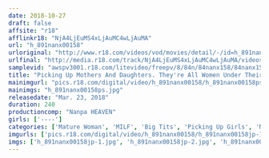 ```yaml
---
date: 2018-10-27
draft: false
affsite: "r18"
afflinkr18: "NjA4LjEuMS4xLjAuMC4wLjAuMA"
url: "h_891nanx00158"
urloriginal: "http://www.r18.com/videos/vod/movies/detail/-/id=h_891nanx00158"
urlfinal: "http://media.r18.com/track/NjA4LjEuMS4xLjAuMC4wLjAuMA/videos/vod/movies/detail/-/id=h_891nanx00158"
samplevid: "awspv3001.r18.com/litevideo/freepv/8/84n/84nanx158/84nanx158_dmb_w.mp4"
title: "Picking Up Mothers And Daughters. They're All Women Under Their Clothes. 10 Pairs Of Moms And Daughters 240 Minutes 3"
mainimgurl: "pics.r18.com/digital/video/h_891nanx00158/h_891nanx00158ps.jpg"
mainimgs: "h_891nanx00158ps.jpg"
releasedate: "Mar. 23, 2018"
duration: 240
productioncomp: "Nanpa HEAVEN"
girls: ['----']
categories: ['Mature Woman', 'MILF', 'Big Tits', 'Picking Up Girls', 'Nymphomaniac', 'Cowgirl', 'Over 4 Hours', 'Hi-Def']
imgurls: ['pics.r18.com/digital/video/h_891nanx00158/h_891nanx00158jp-1.jpg', 'pics.r18.com/digital/video/h_891nanx00158/h_891nanx00158jp-2.jpg', 'pics.r18.com/digital/video/h_891nanx00158/h_891nanx00158jp-3.jpg', 'pics.r18.com/digital/video/h_891nanx00158/h_891nanx00158jp-4.jpg', 'pics.r18.com/digital/video/h_891nanx00158/h_891nanx00158jp-5.jpg', 'pics.r18.com/digital/video/h_891nanx00158/h_891nanx00158jp-6.jpg', 'pics.r18.com/digital/video/h_891nanx00158/h_891nanx00158jp-7.jpg', 'pics.r18.com/digital/video/h_891nanx00158/h_891nanx00158jp-8.jpg', 'pics.r18.com/digital/video/h_891nanx00158/h_891nanx00158jp-9.jpg', 'pics.r18.com/digital/video/h_891nanx00158/h_891nanx00158jp-10.jpg', 'pics.r18.com/digital/video/h_891nanx00158/h_891nanx00158jp-11.jpg', 'pics.r18.com/digital/video/h_891nanx00158/h_891nanx00158jp-12.jpg', 'pics.r18.com/digital/video/h_891nanx00158/h_891nanx00158jp-13.jpg', 'pics.r18.com/digital/video/h_891nanx00158/h_891nanx00158jp-14.jpg', 'pics.r18.com/digital/video/h_891nanx00158/h_891nanx00158jp-15.jpg', 'pics.r18.com/digital/video/h_891nanx00158/h_891nanx00158jp-16.jpg', 'pics.r18.com/digital/video/h_891nanx00158/h_891nanx00158jp-17.jpg', 'pics.r18.com/digital/video/h_891nanx00158/h_891nanx00158jp-18.jpg', 'pics.r18.com/digital/video/h_891nanx00158/h_891nanx00158jp-19.jpg', 'pics.r18.com/digital/video/h_891nanx00158/h_891nanx00158jp-20.jpg']
imgs: ['h_891nanx00158jp-1.jpg', 'h_891nanx00158jp-2.jpg', 'h_891nanx00158jp-3.jpg', 'h_891nanx00158jp-4.jpg', 'h_891nanx00158jp-5.jpg', 'h_891nanx00158jp-6.jpg', 'h_891nanx00158jp-7.jpg', 'h_891nanx00158jp-8.jpg', 'h_891nanx00158jp-9.jpg', 'h_891nanx00158jp-10.jpg', 'h_891nanx00158jp-11.jpg', 'h_891nanx00158jp-12.jpg', 'h_891nanx00158jp-13.jpg', 'h_891nanx00158jp-14.jpg', 'h_891nanx00158jp-15.jpg', 'h_891nanx00158jp-16.jpg', 'h_891nanx00158jp-17.jpg', 'h_891nanx00158jp-18.jpg', 'h_891nanx00158jp-19.jpg', 'h_891nanx00158jp-20.jpg']
---
```

